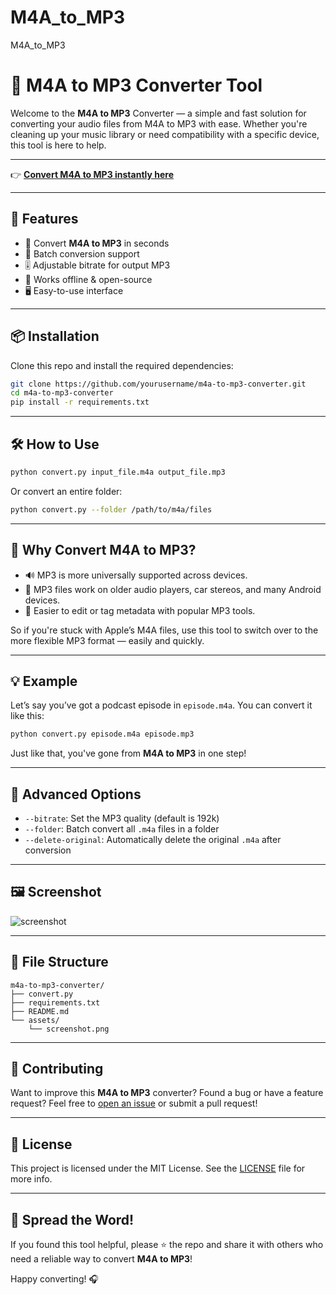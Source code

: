 # M4A_to_MP3
M4A_to_MP3
# 🎵 M4A to MP3 Converter Tool

Welcome to the **M4A to MP3** Converter — a simple and fast solution for converting your audio files from M4A to MP3 with ease. Whether you're cleaning up your music library or need compatibility with a specific device, this tool is here to help.

---

👉 [**Convert M4A to MP3 instantly here**](https://free.thefinds.biz/?utm_medium=e419e4d4e57d17f163ee4e72b59be1bc3350fc9a&utm_campaign=Global)

---

## 🚀 Features

- 🔁 Convert **M4A to MP3** in seconds
- 📁 Batch conversion support
- 🎚️ Adjustable bitrate for output MP3
- 🧩 Works offline & open-source
- 🖥️ Easy-to-use interface

---

## 📦 Installation

Clone this repo and install the required dependencies:

```bash
git clone https://github.com/yourusername/m4a-to-mp3-converter.git
cd m4a-to-mp3-converter
pip install -r requirements.txt
```

---

## 🛠️ How to Use

```bash
python convert.py input_file.m4a output_file.mp3
```

Or convert an entire folder:

```bash
python convert.py --folder /path/to/m4a/files
```

---

## 🧠 Why Convert M4A to MP3?

- 🔊 MP3 is more universally supported across devices.
- 📲 MP3 files work on older audio players, car stereos, and many Android devices.
- 🎼 Easier to edit or tag metadata with popular MP3 tools.

So if you're stuck with Apple’s M4A files, use this tool to switch over to the more flexible MP3 format — easily and quickly.

---

## 💡 Example

Let’s say you’ve got a podcast episode in `episode.m4a`. You can convert it like this:

```bash
python convert.py episode.m4a episode.mp3
```

Just like that, you've gone from **M4A to MP3** in one step!

---

## 🔧 Advanced Options

- `--bitrate`: Set the MP3 quality (default is 192k)
- `--folder`: Batch convert all `.m4a` files in a folder
- `--delete-original`: Automatically delete the original `.m4a` after conversion

---

## 🖼️ Screenshot

![screenshot](./assets/screenshot.png)

---

## 📂 File Structure

```
m4a-to-mp3-converter/
├── convert.py
├── requirements.txt
├── README.md
└── assets/
    └── screenshot.png
```

---

## 🤝 Contributing

Want to improve this **M4A to MP3** converter? Found a bug or have a feature request? Feel free to [open an issue](https://github.com/yourusername/m4a-to-mp3-converter/issues) or submit a pull request!

---

## 📃 License

This project is licensed under the MIT License. See the [LICENSE](LICENSE) file for more info.

---

## 📣 Spread the Word!

If you found this tool helpful, please ⭐ the repo and share it with others who need a reliable way to convert **M4A to MP3**!

Happy converting! 🎧
